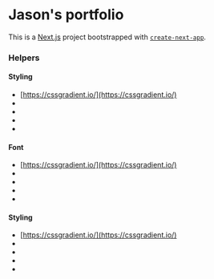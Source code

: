 
# Jason's portfolio

This is a [Next.js](https://nextjs.org/) project bootstrapped with [`create-next-app`](https://github.com/vercel/next.js/tree/canary/packages/create-next-app).

### Helpers

#### Styling 

-  [https://cssgradient.io/](https://cssgradient.io/)
-  []()
-  []()
-  []()
-  []()
#### Font

-  [https://cssgradient.io/](https://cssgradient.io/)
-  []()
-  []()
-  []()
-  []()
#### Styling 

-  [https://cssgradient.io/](https://cssgradient.io/)
-  []()
-  []()
-  []()
-  []()